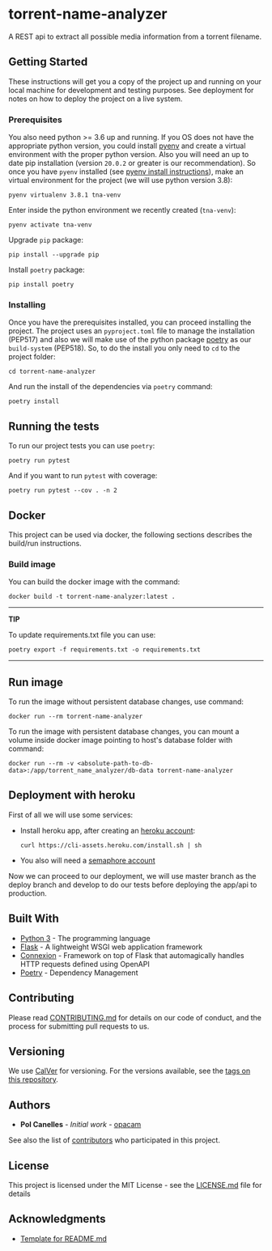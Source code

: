 # torrent-name-analyzer

A REST api to extract all possible media information from a torrent
filename.

## Getting Started

These instructions will get you a copy of the project up and running on your
local machine for development and testing purposes. See deployment for notes on
how to deploy the project on a live system.

### Prerequisites

You also need python >= 3.6 up and running. If you OS does not have the
appropriate python version, you could install [pyenv](https://github.com/pyenv/pyenv) 
and create a virtual environment with the proper python version. Also you will
need an up to date pip installation (version `20.0.2` or greater is our
recommendation). So once you have `pyenv` installed
(see [pyenv install instructions](https://github.com/pyenv/pyenv#installation)), 
make an virtual environment for the project (we will use python version 3.8):

```
pyenv virtualenv 3.8.1 tna-venv
```

Enter inside the python environment we recently created (`tna-venv`):
```
pyenv activate tna-venv
```

Upgrade `pip` package:
```
pip install --upgrade pip
```

Install `poetry` package:
```
pip install poetry
```

### Installing

Once you have the prerequisites installed, you can proceed installing the
project. The project uses an `pyproject.toml` file to manage the installation
(PEP517) and also we will make use of the python package
[poetry](https://github.com/python-poetry/poetry) as our `build-system`
(PEP518). So, to do the install you only need to `cd` to the
project folder:

```
cd torrent-name-analyzer
```

And run the install of the dependencies via `poetry` command:

```
poetry install
```


## Running the tests

To run our project tests you can use `poetry`:

```
poetry run pytest
```


And if you want to run `pytest` with coverage:

```
poetry run pytest --cov . -n 2
```

## Docker

This project can be used via docker, the following sections describes
the build/run instructions.

### Build image

You can build the docker image with the command:

```
docker build -t torrent-name-analyzer:latest .
```

---
**TIP**

To update requirements.txt file you can use:

```
poetry export -f requirements.txt -o requirements.txt
```

---

## Run image

To run the image without persistent database changes, use command:

```
docker run --rm torrent-name-analyzer
```

To run the image with persistent database changes, you can mount a
volume inside docker image pointing to host's database folder with
command:

```
docker run --rm -v <absolute-path-to-db-data>:/app/torrent_name_analyzer/db-data torrent-name-analyzer
```

## Deployment with heroku

First of all we will use some services:
  - Install heroku app, after creating an [heroku account](https://signup.heroku.com/):

    ```
    curl https://cli-assets.heroku.com/install.sh | sh
    ```
  - You also will need a [semaphore account](https://semaphoreci.com/)

Now we can proceed to our deployment, we will use master branch as the
deploy branch and develop to do our tests before deploying the app/api
to production.


## Built With

* [Python 3](https://docs.python.org/3/) - The programming language
* [Flask](https://flask.palletsprojects.com/en/1.1.x/) - A lightweight WSGI web application framework
* [Connexion](https://connexion.readthedocs.io/en/latest/) - Framework on top of Flask that automagically handles HTTP requests defined using OpenAPI
* [Poetry](https://python-poetry.org/docs/) - Dependency Management

## Contributing

Please read [CONTRIBUTING.md](CONTRIBUTING.md) for details on our code of
conduct, and the process for submitting pull requests to us.

## Versioning

We use [CalVer](https://calver.org/) for versioning. For the versions available,
see the [tags on this repository](https://github.com/opacam/torrent-name-analyzer/tags).


## Authors

* **Pol Canelles** - *Initial work* - [opacam](https://github.com/opacam)

See also the list of [contributors](https://github.com/opacam/torrent-name-analyzer/contributors)
who participated in this project.

## License

This project is licensed under the MIT License - see the [LICENSE.md](LICENSE.md) file for details

## Acknowledgments

* [Template for README.md](https://gist.github.com/PurpleBooth/109311bb0361f32d87a2)
